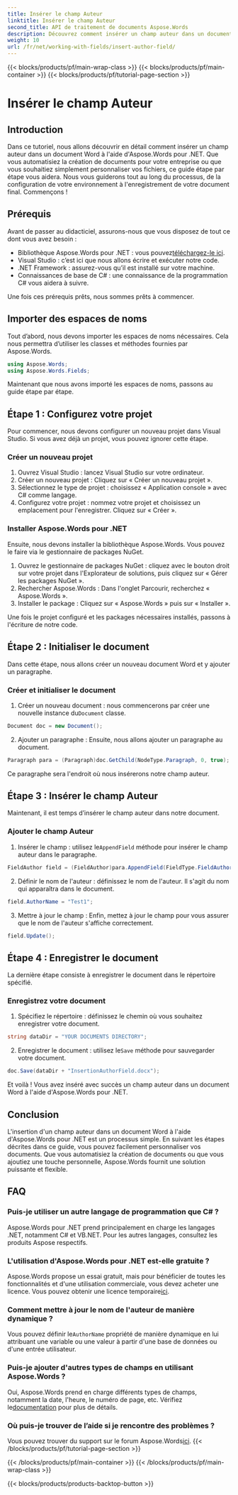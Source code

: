 ```yaml
---
title: Insérer le champ Auteur
linktitle: Insérer le champ Auteur
second_title: API de traitement de documents Aspose.Words
description: Découvrez comment insérer un champ auteur dans un document Word à l'aide d'Aspose.Words pour .NET grâce à notre guide étape par étape. Idéal pour automatiser la création de documents.
weight: 10
url: /fr/net/working-with-fields/insert-author-field/
---
```


{{< blocks/products/pf/main-wrap-class >}}
{{< blocks/products/pf/main-container >}}
{{< blocks/products/pf/tutorial-page-section >}}

# Insérer le champ Auteur

## Introduction

Dans ce tutoriel, nous allons découvrir en détail comment insérer un champ auteur dans un document Word à l'aide d'Aspose.Words pour .NET. Que vous automatisiez la création de documents pour votre entreprise ou que vous souhaitiez simplement personnaliser vos fichiers, ce guide étape par étape vous aidera. Nous vous guiderons tout au long du processus, de la configuration de votre environnement à l'enregistrement de votre document final. Commençons !

## Prérequis

Avant de passer au didacticiel, assurons-nous que vous disposez de tout ce dont vous avez besoin :

-  Bibliothèque Aspose.Words pour .NET : vous pouvez[téléchargez-le ici](https://releases.aspose.com/words/net/).
- Visual Studio : c’est ici que nous allons écrire et exécuter notre code.
- .NET Framework : assurez-vous qu’il est installé sur votre machine.
- Connaissances de base de C# : une connaissance de la programmation C# vous aidera à suivre.

Une fois ces prérequis prêts, nous sommes prêts à commencer.

## Importer des espaces de noms

Tout d’abord, nous devons importer les espaces de noms nécessaires. Cela nous permettra d’utiliser les classes et méthodes fournies par Aspose.Words.

```csharp
using Aspose.Words;
using Aspose.Words.Fields;
```

Maintenant que nous avons importé les espaces de noms, passons au guide étape par étape.

## Étape 1 : Configurez votre projet

Pour commencer, nous devons configurer un nouveau projet dans Visual Studio. Si vous avez déjà un projet, vous pouvez ignorer cette étape.

### Créer un nouveau projet

1. Ouvrez Visual Studio : lancez Visual Studio sur votre ordinateur.
2. Créer un nouveau projet : Cliquez sur « Créer un nouveau projet ».
3. Sélectionnez le type de projet : choisissez « Application console » avec C# comme langage.
4. Configurez votre projet : nommez votre projet et choisissez un emplacement pour l'enregistrer. Cliquez sur « Créer ».

### Installer Aspose.Words pour .NET

Ensuite, nous devons installer la bibliothèque Aspose.Words. Vous pouvez le faire via le gestionnaire de packages NuGet.

1. Ouvrez le gestionnaire de packages NuGet : cliquez avec le bouton droit sur votre projet dans l'Explorateur de solutions, puis cliquez sur « Gérer les packages NuGet ».
2. Rechercher Aspose.Words : Dans l'onglet Parcourir, recherchez « Aspose.Words ».
3. Installer le package : Cliquez sur « Aspose.Words » puis sur « Installer ».

Une fois le projet configuré et les packages nécessaires installés, passons à l'écriture de notre code.

## Étape 2 : Initialiser le document

Dans cette étape, nous allons créer un nouveau document Word et y ajouter un paragraphe.

### Créer et initialiser le document

1.  Créer un nouveau document : nous commencerons par créer une nouvelle instance du`Document` classe.

```csharp
Document doc = new Document();
```

2. Ajouter un paragraphe : Ensuite, nous allons ajouter un paragraphe au document.

```csharp
Paragraph para = (Paragraph)doc.GetChild(NodeType.Paragraph, 0, true);
```

Ce paragraphe sera l'endroit où nous insérerons notre champ auteur.

## Étape 3 : Insérer le champ Auteur

Maintenant, il est temps d’insérer le champ auteur dans notre document.

### Ajouter le champ Auteur

1.  Insérer le champ : utilisez le`AppendField` méthode pour insérer le champ auteur dans le paragraphe.

```csharp
FieldAuthor field = (FieldAuthor)para.AppendField(FieldType.FieldAuthor, false);
```

2. Définir le nom de l'auteur : définissez le nom de l'auteur. Il s'agit du nom qui apparaîtra dans le document.

```csharp
field.AuthorName = "Test1";
```

3. Mettre à jour le champ : Enfin, mettez à jour le champ pour vous assurer que le nom de l'auteur s'affiche correctement.

```csharp
field.Update();
```

## Étape 4 : Enregistrer le document

La dernière étape consiste à enregistrer le document dans le répertoire spécifié.

### Enregistrez votre document

1. Spécifiez le répertoire : définissez le chemin où vous souhaitez enregistrer votre document.

```csharp
string dataDir = "YOUR DOCUMENTS DIRECTORY";
```

2.  Enregistrer le document : utilisez le`Save` méthode pour sauvegarder votre document.

```csharp
doc.Save(dataDir + "InsertionAuthorField.docx");
```

Et voilà ! Vous avez inséré avec succès un champ auteur dans un document Word à l'aide d'Aspose.Words pour .NET.

## Conclusion

L'insertion d'un champ auteur dans un document Word à l'aide d'Aspose.Words pour .NET est un processus simple. En suivant les étapes décrites dans ce guide, vous pouvez facilement personnaliser vos documents. Que vous automatisiez la création de documents ou que vous ajoutiez une touche personnelle, Aspose.Words fournit une solution puissante et flexible.

## FAQ

### Puis-je utiliser un autre langage de programmation que C# ?

Aspose.Words pour .NET prend principalement en charge les langages .NET, notamment C# et VB.NET. Pour les autres langages, consultez les produits Aspose respectifs.

### L'utilisation d'Aspose.Words pour .NET est-elle gratuite ?

Aspose.Words propose un essai gratuit, mais pour bénéficier de toutes les fonctionnalités et d'une utilisation commerciale, vous devez acheter une licence. Vous pouvez obtenir une licence temporaire[ici](https://purchase.aspose.com/temporary-license/).

### Comment mettre à jour le nom de l'auteur de manière dynamique ?

 Vous pouvez définir le`AuthorName` propriété de manière dynamique en lui attribuant une variable ou une valeur à partir d'une base de données ou d'une entrée utilisateur.

### Puis-je ajouter d'autres types de champs en utilisant Aspose.Words ?

 Oui, Aspose.Words prend en charge différents types de champs, notamment la date, l'heure, le numéro de page, etc. Vérifiez le[documentation](https://reference.aspose.com/words/net/) pour plus de détails.

### Où puis-je trouver de l’aide si je rencontre des problèmes ?

 Vous pouvez trouver du support sur le forum Aspose.Words[ici](https://forum.aspose.com/c/words/8).
{{< /blocks/products/pf/tutorial-page-section >}}

{{< /blocks/products/pf/main-container >}}
{{< /blocks/products/pf/main-wrap-class >}}

{{< blocks/products/products-backtop-button >}}
